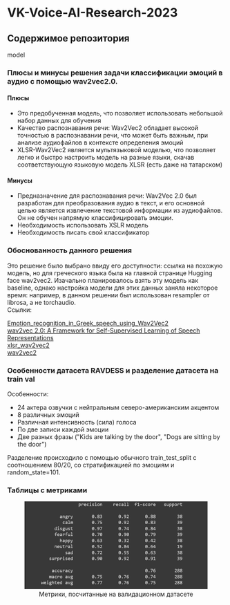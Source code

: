 # VK-Voice-AI-Research-2023
## Содержимое репозитория
model 

### Плюсы и минусы решения задачи классификации эмоций в аудио с помощью wav2vec2.0. 
#### Плюсы
* Это предобученная модель, что позволяет использовать небольшой набор данных для обучения
* Качество распознавания речи: Wav2Vec2 обладает высокой точностью в распознавании речи, что может быть важным, при анализе аудиофайлов в контексте определения эмоций
* XLSR-Wav2Vec2 является мультязыковой моделью, что позволяет легко и быстро настроить модель на разные языки, скачав соответствующую языковую модель XLSR (есть даже на татарском)

#### Минусы
* Предназначение для распознавания речи: Wav2Vec 2.0 был разработан для преобразования аудио в текст, и его основной целью является извлечение текстовой информации из аудиофайлов. Он не обучен напрямую классифицировать эмоции.
* Необходимость использовать XSLR модель
* Необходимость писать свой классификатор

### Обоснованность данного решения
Это решение было выбрано ввиду его доступности: ссылка на похожую модель, но для греческого языка была на главной странице Hugging face wav2vec2. Изачально планировалось взять эту модель как baseline, однако настройка модели для этих данных заняла некоторое время: например, в данном решении был использован resampler от librosa, а не torchaudio.  
Ссылки:  

[Emotion_recognition_in_Greek_speech_using_Wav2Vec2](https://colab.research.google.com/github/m3hrdadfi/soxan/blob/main/notebooks/Emotion_recognition_in_Greek_speech_using_Wav2Vec2.ipynb#scrollTo=4TkGYrVTFR6Y)  
[wav2vec 2.0: A Framework for Self-Supervised
Learning of Speech Representations](https://arxiv.org/pdf/2006.11477.pdf)  
[xlsr_wav2vec2](https://huggingface.co/docs/transformers/model_doc/xlsr_wav2vec2)  
[wav2vec2](https://huggingface.co/docs/transformers/model_doc/wav2vec2)  

### Особенности датасета RAVDESS и разделение датасета на train val  
Особенности:  
* 24 актера озвучки с нейтральным северо-американским акцентом
* 8 различных эмоций
* Различная интенсивность (сила) голоса
* По две записи каждой эмоции
* Две разных фразы ("Kids are talking by the door", "Dogs are sitting by the door")  

Разделение происходило с помощью обычного train_test_split с соотношением 80/20, со стратификацией по эмоциям и random_state=101.

### Таблицы с метриками  
<figure style="text-align: center;">
  <img src="https://raw.githubusercontent.com/Uberwald/VK-Voice-AI-Research-2023/main/classification_report.bmp" alt="Таблица 1">
  <figcaption>Метрики, посчитанные на валидационном датасете</figcaption>
</figure>



